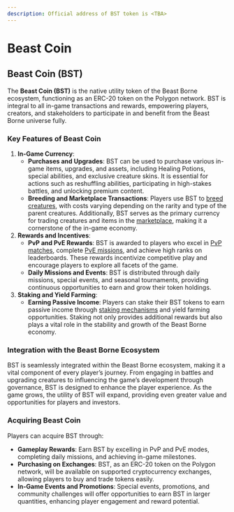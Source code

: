 ```yaml
---
description: Official address of BST token is <TBA>
---
```


# Beast Coin

## Beast Coin (BST)

The **Beast Coin (BST)** is the native utility token of the Beast Borne ecosystem, functioning as an ERC-20 token on the Polygon network. BST is integral to all in-game transactions and rewards, empowering players, creators, and stakeholders to participate in and benefit from the Beast Borne universe fully.

### **Key Features of Beast Coin**

1. **In-Game Currency**:
   * **Purchases and Upgrades**: BST can be used to purchase various in-game items, upgrades, and assets, including Healing Potions, special abilities, and exclusive creature skins. It is essential for actions such as reshuffling abilities, participating in high-stakes battles, and unlocking premium content.
   * **Breeding and Marketplace Transactions**: Players use BST to [breed creatures](breeding.md), with costs varying depending on the rarity and type of the parent creatures. Additionally, BST serves as the primary currency for trading creatures and items in the [marketplace](marketplace.md), making it a cornerstone of the in-game economy.
2. **Rewards and Incentives**:
   * **PvP and PvE Rewards**: BST is awarded to players who excel in [PvP matches](../gameplay/pvp.md), complete [PvE missions](../gameplay/pve.md), and achieve high ranks on leaderboards. These rewards incentivize competitive play and encourage players to explore all facets of the game.
   * **Daily Missions and Events**: BST is distributed through daily missions, special events, and seasonal tournaments, providing continuous opportunities to earn and grow their token holdings.
3. **Staking and Yield Farming**:
   * **Earning Passive Income**: Players can stake their BST tokens to earn passive income through [staking mechanisms](staking.md) and yield farming opportunities. Staking not only provides additional rewards but also plays a vital role in the stability and growth of the Beast Borne economy.

### **Integration with the Beast Borne Ecosystem**

BST is seamlessly integrated within the Beast Borne ecosystem, making it a vital component of every player’s journey. From engaging in battles and upgrading creatures to influencing the game’s development through governance, BST is designed to enhance the player experience. As the game grows, the utility of BST will expand, providing even greater value and opportunities for players and investors.

### **Acquiring Beast Coin**

Players can acquire BST through:

* **Gameplay Rewards**: Earn BST by excelling in PvP and PvE modes, completing daily missions, and achieving in-game milestones.
* **Purchasing on Exchanges**: BST, as an ERC-20 token on the Polygon network, will be available on supported cryptocurrency exchanges, allowing players to buy and trade tokens easily.
* **In-Game Events and Promotions**: Special events, promotions, and community challenges will offer opportunities to earn BST in larger quantities, enhancing player engagement and reward potential.
